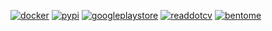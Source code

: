 

[![docker](https://img.shields.io/badge/Docker_Hub-2CA5E0?style=for-the-badge&logo=docker&logoColor=white)](https://hub.docker.com/u/arichard76)
[![pypi](https://img.shields.io/badge/PyPI.org-3775A9?style=for-the-badge&logo=pypi&logoColor=white)](https://pypi.org/user/arthuRHD/)
[![googleplaystore](https://img.shields.io/badge/Play_Store-00AC47?style=for-the-badge&logo=googleplay&logoColor=white)](https://play.google.com/store/apps/developer?id=arthuRHD)
[![readdotcv](https://img.shields.io/badge/Read.cv-111111?style=for-the-badge&logo=readdotcv&logoColor=white)](https://read.cv/arthurrhd)
[![bentome](https://img.shields.io/badge/Bento.me-FFFFFF?style=for-the-badge&logo=bento&logoColor=black)](https://bento.me/arthurrhd)
